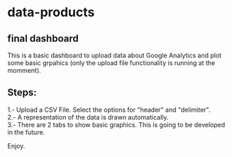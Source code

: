 # data-products
## final dashboard

This is a basic dashboard to upload data about Google Analytics and plot some basic grpahics (only the upload file functionality is running at the momment).

## Steps:

1.- Upload a CSV File. Select the options for "header" and "delimiter".    
2.- A representation of the data is drawn automatically.      
3.- There are 2 tabs to show basic graphics. This is going to be developed in the future.     

Enjoy.
